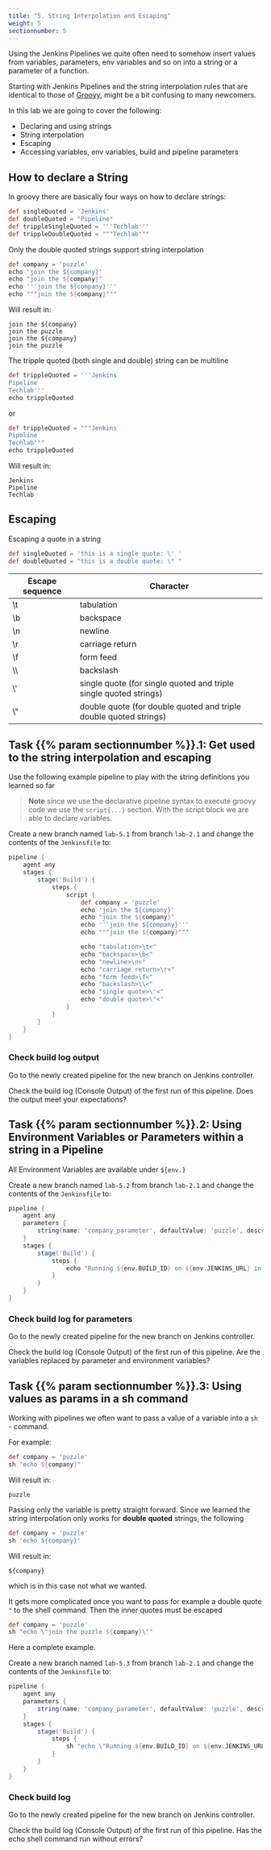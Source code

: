 ```yaml
---
title: "5. String Interpolation and Escaping"
weight: 5
sectionnumber: 5
---
```


Using the Jenkins Pipelines we quite often need to somehow insert values from variables, parameters,
env variables and so on into a string or a parameter of a function.

Starting with Jenkins Pipelines and the string interpolation rules that are identical to those of [Groovy](http://docs.groovy-lang.org/latest/html/documentation/#all-strings), might be
a bit confusing to many newcomers.

In this lab we are going to cover the following:

* Declaring and using strings
* String interpolation
* Escaping
* Accessing variables, env variables, build and pipeline parameters


## How to declare a String

In groovy there are basically four ways on how to declare strings:

```groovy
def singleQuoted = 'Jenkins'
def doubleQuoted = "Pipeline"
def trippleSingleQuoted = '''Techlab'''
def trippleDoubleQuoted = """Techlab"""
```

Only the double quoted strings support string interpolation

```groovy
def company = 'puzzle'
echo 'join the ${company}'
echo "join the ${company}"
echo '''join the ${company}'''
echo """join the ${company}"""
```

Will result in:

```
join the ${company}
join the puzzle
join the ${company}
join the puzzle
```

The tripple quoted (both single and double) string can be multiline

```groovy
def trippleQuoted = '''Jenkins
Pipeline
Techlab'''
echo trippleQuoted
```

or

```groovy
def trippleQuoted = """Jenkins
Pipeline
Techlab"""
echo trippleQuoted
```

Will result in:

```
Jenkins
Pipeline
Techlab
```


## Escaping

Escaping a quote in a string

```groovy
def singleQuoted = 'this is a single quote: \' '
def doubleQuoted = "this is a double quote: \" "
```

| Escape sequence | Character |
|---|---|
| \t   | tabulation  |
| \b   | backspace  |
| \n   | newline  |
| \r   | carriage return  |
| \f   | form feed  |
| \\\  | backslash  |
| \\'  | single quote (for single quoted and triple single quoted strings) |
| \\"  | double quote (for double quoted and triple double quoted strings) |


## Task {{% param sectionnumber %}}.1: Get used to the string interpolation and escaping

Use the following example pipeline to play with the string definitions you learned so far

> **Note** since we use the declarative pipeline syntax to execute groovy code we use the ``script{...}`` section.
> With the script block we are able to declare variables.

Create a new branch named ``lab-5.1`` from branch ``lab-2.1`` and change the contents of the ``Jenkinsfile`` to:

```groovy
pipeline {
    agent any
    stages {
        stage('Build') {
            steps {
                script {
                    def company = 'puzzle'
                    echo 'join the ${company}'
                    echo "join the ${company}"
                    echo '''join the ${company}'''
                    echo """join the ${company}"""

                    echo "tabulation>\t<"
                    echo "backspace>\b<"
                    echo "newline>\n<"
                    echo "carriage return>\r<"
                    echo "form feed>\f<"
                    echo "backslash>\\<"
                    echo "single quote>\'<"
                    echo "double quote>\"<"
                }
            }
        }
    }
}
```


### Check build log output

Go to the newly created pipeline for the new branch on Jenkins controller.

Check the build log (Console Output) of the first run of this pipeline.
Does the output meet your expectations?


## Task {{% param sectionnumber %}}.2: Using Environment Variables or Parameters within a string in a Pipeline

All Environment Variables are available under ``${env.}``

Create a new branch named ``lab-5.2`` from branch ``lab-2.1`` and change the contents of the ``Jenkinsfile`` to:

```groovy
pipeline {
    agent any
    parameters {
        string(name: 'company_parameter', defaultValue: 'puzzle', description: 'The company the pipeline runs in')
    }
    stages {
        stage('Build') {
            steps {
                echo "Running ${env.BUILD_ID} on ${env.JENKINS_URL} in company ${params.company_parameter}"
            }
        }
    }
}
```


### Check build log for parameters

Go to the newly created pipeline for the new branch on Jenkins controller.

Check the build log (Console Output) of the first run of this pipeline.
Are the variables replaced by parameter and environment variables?


## Task {{% param sectionnumber %}}.3: Using values as params in a sh command


Working with pipelines we often want to pass a value of a variable into a ``sh`` - command.

For example:

```groovy
def company = 'puzzle'
sh "echo ${company}"
```

Will result in:

```
puzzle
```

Passing only the variable is pretty straight forward. Since we learned the string interpolation only works
for **double quoted** strings, the following

```groovy
def company = 'puzzle'
sh 'echo ${company}'
```

Will result in:

```
${company}
```

which is in this case not what we wanted.

It gets more complicated once you want to pass for example a double quote ``"`` to the shell command. Then the inner quotes must be escaped

```groovy
def company = 'puzzle'
sh "echo \"join the puzzle ${company}\""
```

Here a complete example.

Create a new branch named ``lab-5.3`` from branch ``lab-2.1`` and change the contents of the ``Jenkinsfile`` to:

```groovy
pipeline {
    agent any
    parameters {
        string(name: 'company_parameter', defaultValue: 'puzzle', description: 'The company the pipeline runs in')
    }
    stages {
        stage('Build') {
            steps {
                sh "echo \"Running ${env.BUILD_ID} on ${env.JENKINS_URL} in company ${params.company_parameter}\""
            }
        }
    }
}
```


### Check build log

Go to the newly created pipeline for the new branch on Jenkins controller.

Check the build log (Console Output) of the first run of this pipeline.
Has the echo shell command run without errors?

